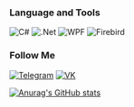 ### Language and Tools
![C#](https://img.shields.io/badge/-C%23-090909?style=for-the-badge&logo=csharp&logoColor=a931c4)
![.Net](https://img.shields.io/badge/-Framework-090909?style=for-the-badge&logo=.net&logoColor=a931c4)
![WPF](https://img.shields.io/badge/-WPF-090909?style=for-the-badge&logo=windows&logoColor=4287f5)
![Firebird](https://img.shields.io/badge/-Firebird-090909?style=for-the-badge&logo=firefox&logoColor=fc8403)

### Follow Me
[![Telegram](https://img.shields.io/badge/-Telegram-090909?style=for-the-badge&logo=telegram)](https://t.me/viknsagit)
[![VK](https://img.shields.io/badge/-VK-090909?style=for-the-badge&logo=vk&logoColor=fffff)](https://vk.com/viknsagit)

[![Anurag's GitHub stats](https://github-readme-stats.vercel.app/api?username=viknsagit&count_private=true&show_icons=true&theme=radical)
](https://github.com/anuraghazra/github-readme-stats)

